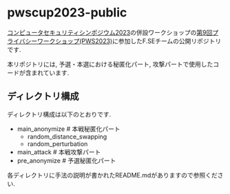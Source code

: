 # pwscup2023-public

[コンピュータセキュリティシンポジウム2023](https://www.iwsec.org/css/2023/)の併設ワークショップの[第9回プライバシーワークショップ(PWS2023)](https://www.iwsec.org/pws/2023/)に参加したF.SEチームの公開リポジトリです.

本リポジトリには, 予選・本選における秘匿化パート, 攻撃パートで使用したコードが含まれています.

## ディレクトリ構成
ディレクトリ構成は以下のとおりです.
- main_anonymize # 本戦秘匿化パート
  - random_distance_swapping
  - random_perturbation
- main_attack # 本戦攻撃パート
- pre_anonymize # 予選秘匿化パート

各ディレクトリに手法の説明が書かれたREADME.mdがありますので参照ください.


